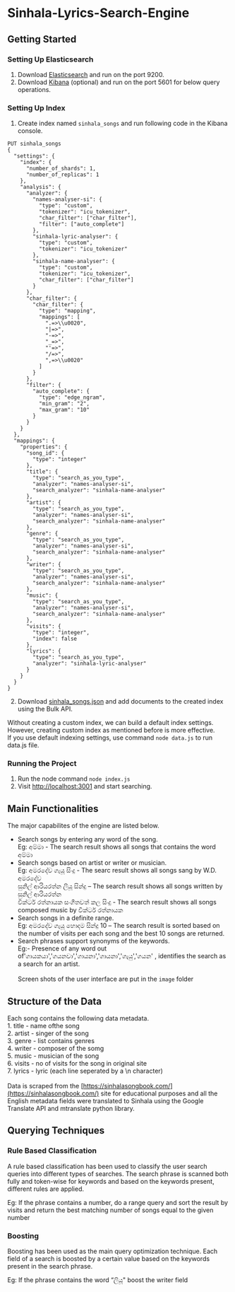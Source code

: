 # Sinhala-Lyrics-Search-Engine
## Getting Started
###  Setting Up Elasticsearch
1. Download [Elasticsearch](https://www.elastic.co/downloads/elasticsearch) and run on the port 9200.<br>
2. Download [Kibana](https://www.elastic.co/downloads/kibana) (optional) and run on the port 5601 for below query operations.<br>
###  Setting Up Index
1. Create index named ```sinhala_songs``` and run following code in the Kibana console.<br>
```
PUT sinhala_songs
{
  "settings": {
    "index": {
      "number_of_shards": 1,
      "number_of_replicas": 1
    },
    "analysis": {
      "analyzer": {
        "names-analyser-si": {
          "type": "custom",
          "tokenizer": "icu_tokenizer",
          "char_filter": ["char_filter"],
          "filter": ["auto_complete"]
        },
        "sinhala-lyric-analyser": {
          "type": "custom",
          "tokenizer": "icu_tokenizer"
        },
        "sinhala-name-analyser": {
          "type": "custom",
          "tokenizer": "icu_tokenizer",
          "char_filter": ["char_filter"]
        }
      },
      "char_filter": {
        "char_filter": {
          "type": "mapping",
          "mappings": [
            ".=>\\u0020",
            "|=>",
            "-=>",
            "_=>",
            "'=>",
            "/=>",
            ",=>\\u0020"
          ]
        }
      },
      "filter": {
        "auto_complete": {
          "type": "edge_ngram",
          "min_gram": "2",
          "max_gram": "10"
        }
      }
    }
  },
  "mappings": {
    "properties": {
      "song_id": {
        "type": "integer"
      },
      "title": {
        "type": "search_as_you_type",
        "analyzer": "names-analyser-si",
        "search_analyzer": "sinhala-name-analyser"
      },
      "artist": {
        "type": "search_as_you_type",
        "analyzer": "names-analyser-si",
        "search_analyzer": "sinhala-name-analyser"
      },
      "genre": {
        "type": "search_as_you_type",
        "analyzer": "names-analyser-si",
        "search_analyzer": "sinhala-name-analyser"
      },
      "writer": {
        "type": "search_as_you_type",
        "analyzer": "names-analyser-si",
        "search_analyzer": "sinhala-name-analyser"
      },
      "music": {
        "type": "search_as_you_type",
        "analyzer": "names-analyser-si",
        "search_analyzer": "sinhala-name-analyser"
      },
      "visits": {
        "type": "integer",
        "index": false
      },
      "lyrics": {
        "type": "search_as_you_type",
        "analyzer": "sinhala-lyric-analyser"
      }
    }
  }
}
```
2. Download [sinhala_songs.json](https://github.com/DRasanjana/Sinhala-Lyrics-Search-Engine/blob/master/sinhala_songs.json) and add documents to the created index using the Bulk API.

Without creating a custom index, we can build a default index settings. However, creating custom index as mentioned before is more effective. <br>
If you use default indexing settings, use command  ```node data.js``` to run data.js file. <br>

### Running the Project
1. Run the node command ```node index.js```<br>
2. Visit [http://localhost:3001]( http://localhost:3001) and start searching.

## Main Functionalities
The major capabilites of the engine are listed below.<br>
  - Search songs by entering any word of the song.<br>
  Eg: අම්මා - The search result shows all songs that contains the word අම්මා<br>
  - Search songs based on artist or writer or musician.<br>
  Eg: අමරදේව ගැයූ සිංදු - The searc result shows all songs sang by W.D. අමරදේව <br> 
      සුනිල් ආරියරත්න ලියූ සින්දු – The search result shows all songs written by සුනිල් ආරියරත්න <br>
      වික්ටර් රත්නායක සංගීතවත් කල සිංදු - The search result shows all songs composed music by වික්ටර් රත්නායක<br>
  - Search songs in a definite range.<br>
  Eg: අමරදේව ගැයූ හොදම සින්දු 10 – The search result is sorted based on the number of visits per each song and the best 10 songs are returned. <br>
  - Search phrases support synonyms of the keywords. <br>
  Eg:- Presence of any word out of'ගායකයා','ගයනවා','ගායනා','ගායනා','ගැයු','ගයන' , identifies the search as a search for an artist.<br><br>
Screen shots of the user interface are put in the ```image``` folder

## Structure of the Data
Each song contains the following data metadata. <br>
    1. title - name ofthe song <br>
    2. artist - singer of the song <br>
    3. genre - list contains genres <br>
    4. writer - composer of the somg <br>
    5. music - musician of the song <br>
    6. visits - no of visits for the song in original site <br>
    7. lyrics - lyric (each line seperated by a \n character)<br><br>
Data is scraped from the [https://sinhalasongbook.com/](https://sinhalasongbook.com/) site for educational purposes and all the English metadata fields were translated to Sinhala using the Google Translate API and mtranslate python library.

## Querying Techniques
### Rule Based Classification
A rule based classification has been used to classify the user search queries into different types of searches. The search phrase is scanned both fully and token-wise for keywords and based on the keywords present, different rules are applied.

Eg: If the phrase contains a number, do a range query and sort the result by visits and return the best matching number of songs equal to the given number

### Boosting
Boosting has been used as the main query optimization technique. Each field of a search is boosted by a certain value based on the keywords present in the search phrase.

Eg: If the phrase contains the word “ලියූ" boost the writer field

